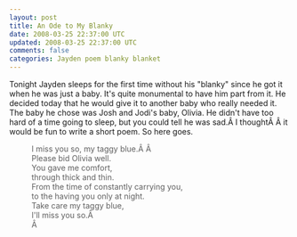```yaml
---           
layout: post
title: An Ode to My Blanky
date: 2008-03-25 22:37:00 UTC
updated: 2008-03-25 22:37:00 UTC
comments: false
categories: Jayden poem blanky blanket
---
```

Tonight Jayden sleeps for the first time without his "blanky" since he got it when he was just a baby. It's quite monumental to have him part from it. He decided today that he would give it to another baby who really needed it. The baby he chose was Josh and Jodi's baby, Olivia. He didn't have too hard of a time going to sleep, but you could tell he was sad.Â I thoughtÂ Â it would be fun to write a short poem. So here goes.<blockquote style="margin-top: 0px; margin-right: 0px; margin-bottom: 0px; margin-left: 40px; border-width: initial; border-color: initial; border-style: none; padding: 0px" class="webkit-indent-blockquote">I miss you so, my taggy blue.Â Â </blockquote><blockquote style="margin-top: 0px; margin-right: 0px; margin-bottom: 0px; margin-left: 40px; border-width: initial; border-color: initial; border-style: none; padding: 0px" class="webkit-indent-blockquote">Please bid Olivia well.</blockquote><blockquote style="margin-top: 0px; margin-right: 0px; margin-bottom: 0px; margin-left: 40px; border-width: initial; border-color: initial; border-style: none; padding: 0px" class="webkit-indent-blockquote">You gave me comfort,</blockquote><blockquote style="margin-top: 0px; margin-right: 0px; margin-bottom: 0px; margin-left: 40px; border-width: initial; border-color: initial; border-style: none; padding: 0px" class="webkit-indent-blockquote">through thick and thin.</blockquote><blockquote style="margin-top: 0px; margin-right: 0px; margin-bottom: 0px; margin-left: 40px; border-width: initial; border-color: initial; border-style: none; padding: 0px" class="webkit-indent-blockquote"> From the time of constantly carrying you,</blockquote><blockquote style="margin-top: 0px; margin-right: 0px; margin-bottom: 0px; margin-left: 40px; border-width: initial; border-color: initial; border-style: none; padding: 0px" class="webkit-indent-blockquote"> to the having you only at night.</blockquote><blockquote style="margin-top: 0px; margin-right: 0px; margin-bottom: 0px; margin-left: 40px; border-width: initial; border-color: initial; border-style: none; padding: 0px" class="webkit-indent-blockquote">Take care my taggy blue,</blockquote><blockquote style="margin-top: 0px; margin-right: 0px; margin-bottom: 0px; margin-left: 40px; border-width: initial; border-color: initial; border-style: none; padding: 0px" class="webkit-indent-blockquote">I'll miss you so.Â </blockquote><blockquote style="margin-top: 0px; margin-right: 0px; margin-bottom: 0px; margin-left: 40px; border-width: initial; border-color: initial; border-style: none; padding: 0px" class="webkit-indent-blockquote">Â </blockquote>
